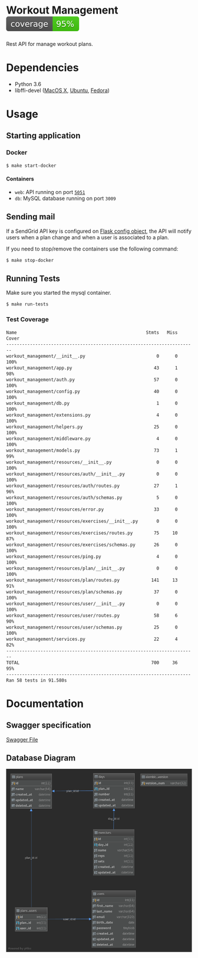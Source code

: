 # Workout Management  ![](spec/coverage.svg)
Rest API for manage workout plans.


# Dependencies
* Python 3.6
* libffi-devel ([MacOS X](https://stackoverflow.com/a/44707470/756332), [Ubuntu](https://packages.ubuntu.com/xenial/libffi-dev), [Fedora](https://apps.fedoraproject.org/packages/libffi-devel))


# Usage

## Starting application 

### Docker
```bash
$ make start-docker
```

#### Containers
   * `web`: API running on port [`5051`](http://localhost:5051)
   * `db`: MySQL database running on port `3009`

## Sending mail

If a SendGrid API key is configured on [Flask config object](workout_management/config.py#L23), the API will notify users when a plan change and when a user is associated to a plan.

If you need to stop/remove the containers use the following command:
```bash
$ make stop-docker
```

## Running Tests
Make sure you started the mysql container.

```bash
$ make run-tests
```

### Test Coverage
```text
Name                                                 Stmts   Miss  Cover
------------------------------------------------------------------------
workout_management/__init__.py                           0      0   100%
workout_management/app.py                               43      1    98%
workout_management/auth.py                              57      0   100%
workout_management/config.py                            40      0   100%
workout_management/db.py                                 1      0   100%
workout_management/extensions.py                         4      0   100%
workout_management/helpers.py                           25      0   100%
workout_management/middleware.py                         4      0   100%
workout_management/models.py                            73      1    99%
workout_management/resources/__init__.py                 0      0   100%
workout_management/resources/auth/__init__.py            0      0   100%
workout_management/resources/auth/routes.py             27      1    96%
workout_management/resources/auth/schemas.py             5      0   100%
workout_management/resources/error.py                   33      0   100%
workout_management/resources/exercises/__init__.py       0      0   100%
workout_management/resources/exercises/routes.py        75     10    87%
workout_management/resources/exercises/schemas.py       26      0   100%
workout_management/resources/ping.py                     4      0   100%
workout_management/resources/plan/__init__.py            0      0   100%
workout_management/resources/plan/routes.py            141     13    91%
workout_management/resources/plan/schemas.py            37      0   100%
workout_management/resources/user/__init__.py            0      0   100%
workout_management/resources/user/routes.py             58      6    90%
workout_management/resources/user/schemas.py            25      0   100%
workout_management/services.py                          22      4    82%
------------------------------------------------------------------------
TOTAL                                                  700     36    95%
----------------------------------------------------------------------
Ran 58 tests in 91.580s
```

# Documentation
## Swagger specification
[Swagger File](spec/swagger.yaml)

## Database Diagram
![Database Diagram](spec/database-diagram.png)

